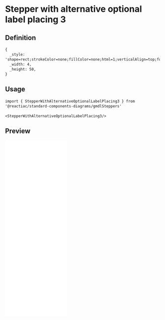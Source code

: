 # Stepper with alternative optional label placing 3

## Definition

```
{
  _style: 'shape=rect;strokeColor=none;fillColor=none;html=1;verticalAlign=top;fontColor=#4d4d4dlfontSize=13;spacingTop=-4;',
  _width: 4,
  _height: 50,
}
```

## Usage

```
import { StepperWithAlternativeOptionalLabelPlacing3 } from '@reactiac/standard-components-diagrams/gmdlSteppers'

<StepperWithAlternativeOptionalLabelPlacing3/>
```

## Preview

<img src="./stepper-with-alternative-optional-label-placing-3.png" width="200"/>
